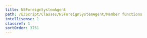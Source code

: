 ```yaml
---
title: NSForeignSystemAgent
path: /EJScript/Classes/NSForeignSystemAgent/Member functions
intellisense: 1
classref: 1
sortOrder: 3751
---
```





